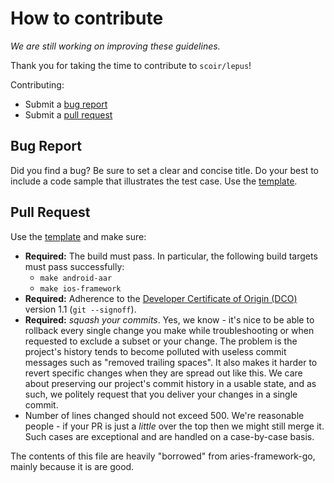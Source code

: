 # How to contribute

*We are still working on improving these guidelines.*

Thank you for taking the time to contribute to `scoir/lepus`!

Contributing:
* Submit a [bug report](#bug-report)
* Submit a [pull request](#pull-request)

## Bug Report

Did you find a bug? Be sure to set a clear and concise title. Do your best to
include a code sample that illustrates the test case. Use the
[template](ISSUE_TEMPLATE.md).

## Pull Request

Use the [template](PULL_REQUEST_TEMPLATE.md) and make sure:

* **Required:** The build must pass. In particular, the following build targets
must pass successfully:
  * `make android-aar`
  * `make ios-framework`
* **Required:** Adherence to the  [Developer Certificate of Origin
(DCO)](https://developercertificate.org/) version 1.1 (`git --signoff`).
* **Required:** *squash your commits*. Yes, we know - it's nice to be able to
rollback every single change you make while troubleshooting or when requested to
exclude a subset or your change. The problem is the project's history tends to
become polluted with useless commit messages such as "removed trailing spaces".
It also makes it harder to revert specific changes when they are spread out like
this. We care about preserving our project's commit history in a usable state,
and as such, we politely request that you deliver your changes in a single
commit.
* Number of lines changed should not exceed 500. We're reasonable people - if
your PR is just a *little* over the top then we might still merge it. Such cases
are exceptional and are handled on a case-by-case basis.

The contents of this file are heavily "borrowed" from  aries-framework-go, mainly because it is are good.
